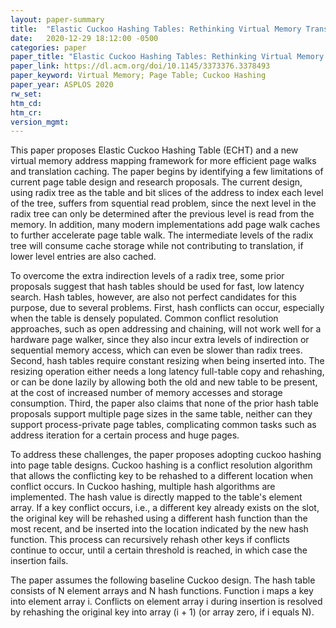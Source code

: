 ```yaml
---
layout: paper-summary
title:  "Elastic Cuckoo Hashing Tables: Rethinking Virtual Memory Translation for Parallelism"
date:   2020-12-29 18:12:00 -0500
categories: paper
paper_title: "Elastic Cuckoo Hashing Tables: Rethinking Virtual Memory Translation for Parallelism"
paper_link: https://dl.acm.org/doi/10.1145/3373376.3378493
paper_keyword: Virtual Memory; Page Table; Cuckoo Hashing
paper_year: ASPLOS 2020
rw_set:
htm_cd:
htm_cr:
version_mgmt:
---
```


This paper proposes Elastic Cuckoo Hashing Table (ECHT) and a new virtual memory address mapping framework for more
efficient page walks and translation caching.
The paper begins by identifying a few limitations of current page table design and research proposals. 
The current design, using radix tree as the table and bit slices of the address to index each level of the tree,
suffers from squential read problem, since the next level in the radix tree can only be determined after the 
previous level is read from the memory.
In addition, many modern implementations add page walk caches to further accelerate page table walk. The intermediate 
levels of the radix tree will consume cache storage while not contributing to translation, if lower level entries
are also cached.

To overcome the extra indirection levels of a radix tree, some prior proposals suggest that hash tables should be used 
for fast, low latency search. Hash tables, however, are also not perfect candidates for this purpose, due to several
problems. First, hash conflicts can occur, especially when the table is densely populated. Common conflict resolution
approaches, such as open addressing and chaining, will not work well for a hardware page walker, since they also
incur extra levels of indirection or sequential memory access, which can even be slower than radix trees.
Second, hash tables require constant resizing when being inserted into. The resizing operation either needs a long 
latency full-table copy and rehashing, or can be done lazily by allowing both the old and new table to be present, 
at the cost of increased number of memory accesses and storage consumption.
Third, the paper also claims that none of the prior hash table proposals support multiple page sizes in the same table,
neither can they support process-private page tables, complicating common tasks such as address iteration for a 
certain process and huge pages.

To address these challenges, the paper proposes adopting cuckoo hashing into page table designs. Cuckoo hashing is a 
conflict resolution algorithm that allows the conflicting key to be rehashed to a different location when conflict 
occurs. In Cuckoo hashing, multiple hash algorithms are implemented. The hash value is directly mapped to the table's
element array. If a key conflict occurs, i.e., a different key already exists on the slot, the original key will be
rehashed using a different hash function than the most recent, and be inserted into the location indicated by the
new hash function. This process can recursively rehash other keys if conflicts continue to occur, until a certain
threshold is reached, in which case the insertion fails.

The paper assumes the following baseline Cuckoo design. The hash table consists of N element arrays and N hash 
functions. Function i maps a key into element array i. Conflicts on element array i during insertion is resolved
by rehashing the original key into array (i + 1) (or array zero, if i equals N).

